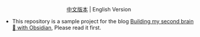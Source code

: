 <p align="center"><a title="中文版本" href="https://github.com/quanru/obsidian-example-LifeOS/blob/main/README.md">中文版本</a>  |  English Version</p>

- This repository is a sample project for the blog [Building my second brain 🧠 with Obsidian](https://quanru.github.io/2023/07/08/Building%20my%20second%20brain%20%F0%9F%A7%A0%20with%20Obsidian/), Please read it first.
